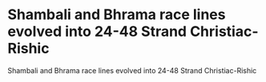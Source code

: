 # Shambali and Bhrama race lines evolved into 24-48 Strand Christiac-Rishic

Shambali and Bhrama race lines evolved into 24-48 Strand Christiac-Rishic